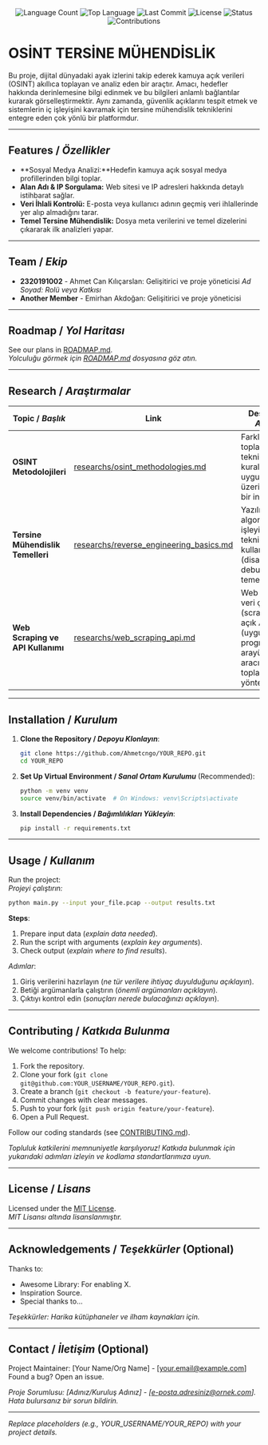 <div align="center">
  <img src="https://img.shields.io/github/languages/count/keyvanarasteh/Project?style=flat-square&color=blueviolet" alt="Language Count">
  <img src="https://img.shields.io/github/languages/top/keyvanarasteh/Project?style=flat-square&color=1e90ff" alt="Top Language">
  <img src="https://img.shields.io/github/last-commit/keyvanarasteh/Project?style=flat-square&color=ff69b4" alt="Last Commit">
  <img src="https://img.shields.io/github/license/keyvanarasteh/Project?style=flat-square&color=yellow" alt="License">
  <img src="https://img.shields.io/badge/Status-Active-green?style=flat-square" alt="Status">
  <img src="https://img.shields.io/badge/Contributions-Welcome-brightgreen?style=flat-square" alt="Contributions">
</div>

# OSİNT TERSİNE MÜHENDİSLİK

Bu proje, dijital dünyadaki ayak izlerini takip ederek kamuya açık verileri (OSINT) akıllıca toplayan ve analiz eden bir araçtır. Amacı, hedefler hakkında derinlemesine bilgi edinmek ve bu bilgileri anlamlı bağlantılar kurarak görselleştirmektir. Aynı zamanda, güvenlik açıklarını tespit etmek ve sistemlerin iç işleyişini kavramak için tersine mühendislik tekniklerini entegre eden çok yönlü bir platformdur.

---

## Features / *Özellikler*

- **Sosyal Medya Analizi:**Hedefin kamuya açık sosyal medya profillerinden bilgi toplar.
- **Alan Adı & IP Sorgulama:** Web sitesi ve IP adresleri hakkında detaylı istihbarat sağlar.
- **Veri İhlali Kontrolü:**  E-posta veya kullanıcı adının geçmiş veri ihlallerinde yer alıp almadığını tarar.
- **Temel Tersine Mühendislik:** Dosya meta verilerini ve temel dizelerini çıkararak ilk analizleri yapar.

---

## Team / *Ekip*

- **2320191002** - Ahmet Can Kılıçarslan: Gelişitirici ve proje yöneticisi 
  *Ad Soyad: Rolü veya Katkısı*
- **Another Member** - Emirhan Akdoğan: Gelişitirici ve proje yöneticisi 


---

## Roadmap / *Yol Haritası*

See our plans in [ROADMAP.md](ROADMAP.md).  
*Yolculuğu görmek için [ROADMAP.md](ROADMAP.md) dosyasına göz atın.*

---

## Research / *Araştırmalar*

| Topic / *Başlık*        | Link                                    | Description / *Açıklama*                        |
|-------------------------|-----------------------------------------|------------------------------------------------|
| **OSINT Metodolojileri** | [researchs/osint_methodologies.md](researchs/osint_methodologies.md) | Farklı OSINT toplama teknikleri, etik kurallar ve en iyi uygulamalar üzerine detaylı bir inceleme. |
| **Tersine Mühendislik Temelleri** | [researchs/reverse_engineering_basics.md](researchs/reverse_engineering_basics.md) | Yazılımların ve algoritmaların iç işleyişini anlama teknikleri, kullanılan araçlar (disassemblerlar, debuggerlar) ve temel kavramlar. |
| **Web Scraping ve API Kullanımı** | [researchs/web_scraping_api.md](researchs/web_scraping_api.md) | Web sitelerinden veri çekme (scraping) ve açık API'ler (uygulama programlama arayüzleri) aracılığıyla veri toplama yöntemleri.      |

---

## Installation / *Kurulum*

1. **Clone the Repository / *Depoyu Klonlayın***:  
   ```bash
   git clone https://github.com/Ahmetcngo/YOUR_REPO.git
   cd YOUR_REPO
   ```

2. **Set Up Virtual Environment / *Sanal Ortam Kurulumu*** (Recommended):  
   ```bash
   python -m venv venv
   source venv/bin/activate  # On Windows: venv\Scripts\activate
   ```

3. **Install Dependencies / *Bağımlılıkları Yükleyin***:  
   ```bash
   pip install -r requirements.txt
   ```

---

## Usage / *Kullanım*

Run the project:  
*Projeyi çalıştırın:*

```bash
python main.py --input your_file.pcap --output results.txt
```

**Steps**:  
1. Prepare input data (*explain data needed*).  
2. Run the script with arguments (*explain key arguments*).  
3. Check output (*explain where to find results*).  

*Adımlar*:  
1. Giriş verilerini hazırlayın (*ne tür verilere ihtiyaç duyulduğunu açıklayın*).  
2. Betiği argümanlarla çalıştırın (*önemli argümanları açıklayın*).  
3. Çıktıyı kontrol edin (*sonuçları nerede bulacağınızı açıklayın*).

---

## Contributing / *Katkıda Bulunma*

We welcome contributions! To help:  
1. Fork the repository.  
2. Clone your fork (`git clone git@github.com:YOUR_USERNAME/YOUR_REPO.git`).  
3. Create a branch (`git checkout -b feature/your-feature`).  
4. Commit changes with clear messages.  
5. Push to your fork (`git push origin feature/your-feature`).  
6. Open a Pull Request.  

Follow our coding standards (see [CONTRIBUTING.md](CONTRIBUTING.md)).  

*Topluluk katkilerini memnuniyetle karşılıyoruz! Katkıda bulunmak için yukarıdaki adımları izleyin ve kodlama standartlarımıza uyun.*

---

## License / *Lisans*

Licensed under the [MIT License](LICENSE.md).  
*MIT Lisansı altında lisanslanmıştır.*

---

## Acknowledgements / *Teşekkürler* (Optional)

Thanks to:  
- Awesome Library: For enabling X.  
- Inspiration Source.  
- Special thanks to...  

*Teşekkürler: Harika kütüphaneler ve ilham kaynakları için.*

---

## Contact / *İletişim* (Optional)

Project Maintainer: [Your Name/Org Name] - [your.email@example.com]  
Found a bug? Open an issue.  

*Proje Sorumlusu: [Adınız/Kuruluş Adınız] - [e-posta.adresiniz@ornek.com]. Hata bulursanız bir sorun bildirin.*

---

*Replace placeholders (e.g., YOUR_USERNAME/YOUR_REPO) with your project details.*
